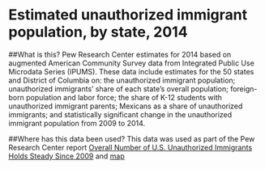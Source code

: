 # Estimated unauthorized immigrant population, by state, 2014

##What is this?
Pew Research Center estimates for 2014 based on augmented American Community Survey data from Integrated Public Use Microdata Series (IPUMS). These data include estimates for the 50 states and District of Columbia on: the unauthorized immigrant population; unauthorized immigrants’ share of each state’s overall population; foreign-born population and labor force; the share of K-12 students with unauthorized immigrant parents; Mexicans as a share of unauthorized immigrants; and statistically significant change in the unauthorized immigrant population from 2009 to 2014.

##Where has this data been used?
This data was used as part of the Pew Research Center report [Overall Number of U.S. Unauthorized Immigrants Holds Steady Since 2009](http://www.pewhispanic.org/2016/09/20/overall-number-of-u-s-unauthorized-immigrants-holds-steady-since-2009/) and [map](http://www.pewhispanic.org/interactives/unauthorized-immigrants/)
